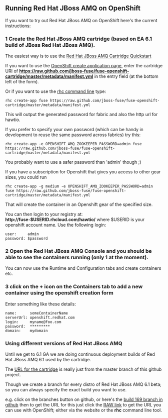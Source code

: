 Running Red Hat JBoss AMQ on OpenShift
-------------------------

If you want to try out Red Hat JBoss AMQ on OpenShift here's the current instructions:

### 1 Create the Red Hat JBoss AMQ cartridge (based on EA 6.1 build of JBoss Red Hat JBoss AMQ).

The easiest way is to use the <a class="btn btn-primary" href="https://www.openshift.com/quickstarts/jboss-fuse-61-early-access">Red Hat JBoss AMQ Cartridge Quickstart</a>

If you want to use the [OpenShift create application page](https://openshift.redhat.com/app/console/application_types), enter the cartridge URI of **https://raw.github.com/jboss-fuse/fuse-openshift-cartridge/master/metadata/manifest.yml** in the entry field (at the bottom left of the form).

Or if you want to use the [rhc command line](https://www.openshift.com/developers/rhc-client-tools-install) type:

    rhc create-app fuse https://raw.github.com/jboss-fuse/fuse-openshift-cartridge/master/metadata/manifest.yml

This will output the generated password for fabric and also the http
url for hawtio.

If you prefer to specify your own password (which can be handy in development to reuse the same password across fabrics) try this:

    rhc create-app -e OPENSHIFT_AMQ_ZOOKEEPER_PASSWORD=admin fuse https://raw.github.com/jboss-fuse/fuse-openshift-cartridge/master/metadata/manifest.yml

You probably want to use a safer password than 'admin' though ;)

If you have a subscription for Openshift that gives you access to other gear sizes, you could run 

    rhc create-app -g medium -e OPENSHIFT_AMQ_ZOOKEEPER_PASSWORD=admin fuse https://raw.github.com/jboss-fuse/fuse-openshift-cartridge/master/metadata/manifest.yml
    
That will create the container in an Openshift gear of the specified size.

You can then login to your registry at: **http://fuse-$USERID.rhcloud.com/hawtio/** where $USERID is your openshift account name. Use the following login:

```
user:     admin
password: $password
```

### 2 Open the **Red Hat JBoss AMQ** Console and you should be able to see the containers running (only 1 at the moment).

You can now use the Runtime and Configuration tabs and create containers etc.

### 3 click on the + icon on the Containers tab to add a new container using the openshift creation form

Enter something like these details:

```
name:      someContainerName
serverUrl: openshift.redhat.com
login:     myname@foo.com
password:  *********
domain:    mydomain
```

### Using different versions of Red Hat JBoss AMQ

Until we get to 6.1 GA we are doing continuous deployment builds of Red Hat JBoss AMQ 6.1 used by the cartridge.

The [URL for the cartridge](https://raw.github.com/jboss-fuse/fuse-openshift-cartridge/master/metadata/manifest.yml) is really just from the master branch of this github project.

Though we create a branch for every distro of Red Hat JBoss AMQ 6.1 beta; so you can always specify the exact build you want to use.

e.g. click on the branches button on github, or here's the [build 169 branch in github](https://github.com/jboss-fuse/fuse-openshift-cartridge/blob/jboss-fuse-6.1.x-169/metadata/manifest.yml) then to get the URL for this just click the [RAW link](https://raw.github.com/jboss-fuse/fuse-openshift-cartridge/jboss-fuse-6.1.x-170/metadata/manifest.yml) to get the URL you can use with OpenShift; either via the website or the **rhc** command line tool.
